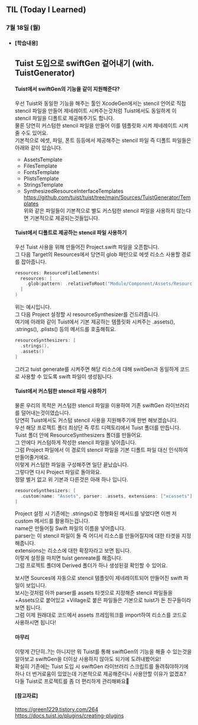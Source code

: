 ## TIL (Today I Learned)

### 7월 18일 (월)   

- #### [학습내용]    
  ## Tuist 도입으로 swiftGen 겉어내기 (with. TuistGenerator)          

  #### Tuist에서 swiftGen의 기능을 같이 지원해준다?   

  우선 Tuist와 동일한 기능을 해주는 툴인 XcodeGen에서는 stencil 언어로 직접 stencil 파일을 만들어 제네레이트 시켜주는것처럼 Tuist에서도 동일하게 이 stencil 파일을 디폴트로 제공해주기도 합니다.   
  물론 당연히 커스텀한 stencil 파일을 만들어 이를 템플릿화 시켜 제네레이트 시켜줄 수도 있어요.   
  기본적으로 에셋, 파일, 폰트 등등에서 제공해주는 stencil 파일 즉 디폴트 파일들은 아래와 같이 있습니다.    
  - AssetsTemplate   
  - FilesTemplate   
  - FontsTemplate   
  - PlistsTemplate   
  - StringsTemplate   
  - SynthesizedResourceInterfaceTemplates   
  https://github.com/tuist/tuist/tree/main/Sources/TuistGenerator/Templates   
  위와 같은 파일들이 기본적으로 별도 커스텀한 stencil 파일을 사용하지 않는다면 기본적으로 제공되는것들입니다.   

  #### Tuist에서 디폴트로 제공하는 stencil 파일 사용하기   

  우선 Tuist 사용을 위해 만들어진 Project.swift 파일을 오픈합니다.   
  그 다음 Target의 Resources에서 당연히 glob 패턴으로 에셋 리소스 사용할 경로를 잡아줍니다.  
  ```swift
  resources: ResourceFileElements(
    resources: [
      .glob(pattern: .relativeToRoot("Module/Component/Assets/Resource/**/*.*"))
    ]
  )
  ```
  위는 예시입니다.   
  그 다음 Project 설정할 시 resourceSynthesizer를 건드려줍니다.   
  여기에 아래와 같이 Tuist에서 기본 제공하는 템플릿화 시켜주는 .assets(), .strings(), .plists() 등의 메서드를 호출해줘요.   
  ```swift
  resourceSynthesizers: [
    .strings(),
    .assets()
  ]
  ```
  그러고 tuist generate를 시켜주면 해당 리소스에 대해 switGen과 동일하게 코드로 사용할 수 있도록 swift 파일이 생성됩니다.   

  #### Tuist에서 커스텀한 stencil 파일 사용하기   

  물론 우리의 목적은 커스텀한 stencil 파일을 이용하여 기존 swiftGen 라이브러리를 덜어내는것이였습니다.   
  당연히 Tuist에서도 커스텀 stencil 사용을 지원해주기에 한번 해보겠습니다.  
  우선 해당 프로젝트 폴더 최상단 즉 루트 디렉토리에서 Tuist 폴더를 만듭니다.    
  Tuist 폴더 안에 ResourceSynthesizers 폴더를 만들어요.   
  그 안에다 커스텀하게 작성한 stencil 파일을 넣어줍니다.   
  그럼 Project 파일에서 이 경로의 stencil 파일을 기본 디폴트 파일 대신 인식하여 만들어줄거에요.   
  이렇게 커스텀한 파일을 구성해주면 일단 끝났습니다.   
  그렇다면 다시 Project 파일로 돌아와요.   
  정말 별거 없고 위 기본과 다른것은 아래 하나 입니다.   
  ```swift
  resourceSynthesizers: [
    .custom(name: "Assets", parser: .assets, extensions: ["xcassets"]),
  ]
  ```
  Project 설정 시 기존에는 .strings()로 정형화된 메서드를 넣었다면 이젠 저 custom 메서드를 활용하는겁니다.   
  name은 만들어질 Swift 파일의 이름을 넣어줍니다.    
  parser는 이 stencil 파일이 돌 즉 어디서 리소스를 만들어질지에 대한 타겟을 지정해줍니다.   
  extensions는 리소스에 대한 확장자라고 보면 됩니다.   
  이렇게 설정을 마치면 tuist genreate를 해줍니다.   
  그럼 프로젝트 폴더에 Derived 폴더가 하나 생성된걸 확인할 수 있어요.   

  보시면 Sources에 자동으로 stencil 템플릿이 제네레이트되어 만들어진 swift 파일이 보입니다.   
  보시는것처럼 아까 parser를 assets 타겟으로 지정해준 stencil 파일들을 +Assets으로 붙어있고 +Village로 붙은 파일들은 기본으로 tuist가 돈 친구들이라 보면 됩니다.  
  그럼 이제 원래대로 코드에서 assets 프레임워크를 import하여 리소스를 코드로 사용하시면 됩니다!   

  #### 마무리   

  이렇게 간단히..?는 아니지만 뭐 Tuist를 통해 swiftGen의 기능을 해줄 수 있는것을 알아보고 swiftGen을 더이상 사용하지 않아도 되기에 도려내봤어요!   
  확실히 기존에는 Tuist 도입 시 swiftGen 라이브러리 스크립트를 돌려줘야하기에 하나 더 번거로움이 있었는데 기본적으로 제공해준다니 사용안할 이유가 없겠죠?   
  다들 Tuist로 프로젝트를 좀 더 편리하게 관리해봐요🙌   

  #### [참고자료]      
  https://green1229.tistory.com/264   
  https://docs.tuist.io/plugins/creating-plugins   
